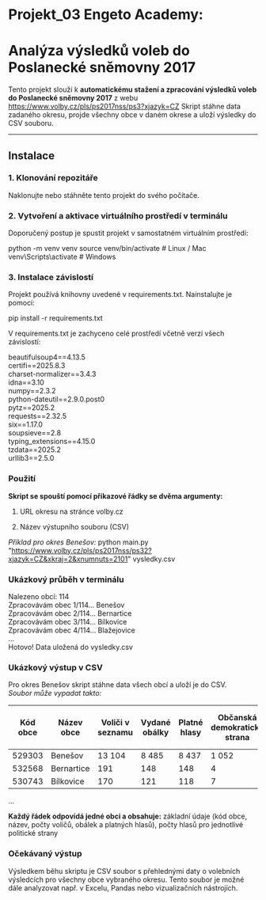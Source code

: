 # Projekt_03 Engeto Academy:   
# Analýza výsledků voleb do Poslanecké sněmovny 2017

Tento projekt slouží k **automatickému stažení a zpracování výsledků voleb do Poslanecké sněmovny 2017** z webu https://www.volby.cz/pls/ps2017nss/ps3?xjazyk=CZ
Skript stáhne data zadaného okresu, projde všechny obce v daném okrese a uloží výsledky do CSV souboru.

---

## Instalace ##

### 1. Klonování repozitáře
Naklonujte nebo stáhněte tento projekt do svého počítače.

### 2. Vytvoření a aktivace virtuálního prostředí v terminálu
Doporučený postup je spustit projekt v samostatném virtuálním prostředí:

python -m venv venv
source venv/bin/activate   # Linux / Mac
venv\Scripts\activate      # Windows

### 3. Instalace závislostí
Projekt používá knihovny uvedené v requirements.txt.
Nainstalujte je pomocí:

pip install -r requirements.txt

V requirements.txt je zachyceno celé prostředí včetně verzí všech závislostí:

beautifulsoup4==4.13.5  
certifi==2025.8.3  
charset-normalizer==3.4.3  
idna==3.10  
numpy==2.3.2  
python-dateutil==2.9.0.post0  
pytz==2025.2  
requests==2.32.5  
six==1.17.0  
soupsieve==2.8  
typing_extensions==4.15.0  
tzdata==2025.2  
urllib3==2.5.0  

### Použití
**Skript se spouští pomocí příkazové řádky se dvěma argumenty:**

1. URL okresu na stránce volby.cz

2. Název výstupního souboru (CSV)

*Příklad pro okres Benešov:*
python main.py "https://www.volby.cz/pls/ps2017nss/ps32?xjazyk=CZ&xkraj=2&xnumnuts=2101" vysledky.csv

### Ukázkový průběh v terminálu
Nalezeno obcí: 114  
Zpracovávám obec 1/114... Benešov  
Zpracovávám obec 2/114... Bernartice  
Zpracovávám obec 3/114... Bílkovice  
Zpracovávám obec 4/114... Blažejovice  
...  
Hotovo! Data uložená do vysledky.csv  


### Ukázkový výstup v CSV
Pro okres Benešov skript stáhne data všech obcí a uloží je do CSV.  
*Soubor může vypadat takto:*  

| Kód obce | Název obce | Voliči v seznamu | Vydané obálky | Platné hlasy | Občanská demokratická strana | Řád národa - Vlastenecká unie | CESTA ODPOVĚDNÉ SPOLEČNOSTI | ... |
| -------- | ---------- | ---------------- | ------------- | ------------ | ---------------------------- | ----------------------------- | --------------------------- | --- |
| 529303   | Benešov    | 13 104           | 8 485         | 8 437        | 1 052                        | 10                            | 2                           | ... |
| 532568   | Bernartice | 191              | 148           | 148          | 4                            | 0                             | 40                          | ... |
| 530743   | Bílkovice  | 170              | 121           | 118          | 7                            | 0                             | 0                           | ... |
...


**Každý řádek odpovídá jedné obci a obsahuje:**
základní údaje (kód obce, název, počty voličů, obálek a platných hlasů), počty hlasů pro jednotlivé politické strany

### Očekávaný výstup

Výsledkem běhu skriptu je CSV soubor s přehlednými daty o volebních výsledcích pro všechny obce vybraného okresu. 
Tento soubor je možné dále analyzovat např. v Excelu, Pandas nebo vizualizačních nástrojích.






